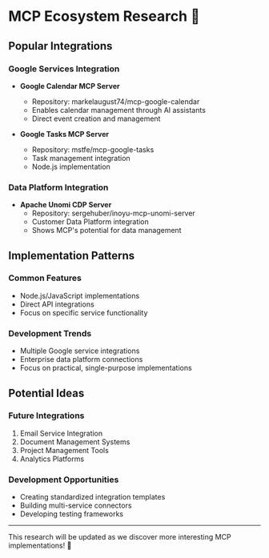 # MCP Ecosystem Research 🌌

## Popular Integrations

### Google Services Integration
- **Google Calendar MCP Server**
  - Repository: markelaugust74/mcp-google-calendar
  - Enables calendar management through AI assistants
  - Direct event creation and management

- **Google Tasks MCP Server**
  - Repository: mstfe/mcp-google-tasks
  - Task management integration
  - Node.js implementation

### Data Platform Integration
- **Apache Unomi CDP Server**
  - Repository: sergehuber/inoyu-mcp-unomi-server
  - Customer Data Platform integration
  - Shows MCP's potential for data management

## Implementation Patterns

### Common Features
- Node.js/JavaScript implementations
- Direct API integrations
- Focus on specific service functionality

### Development Trends
- Multiple Google service integrations
- Enterprise data platform connections
- Focus on practical, single-purpose implementations

## Potential Ideas

### Future Integrations
1. Email Service Integration
2. Document Management Systems
3. Project Management Tools
4. Analytics Platforms

### Development Opportunities
- Creating standardized integration templates
- Building multi-service connectors
- Developing testing frameworks

---

This research will be updated as we discover more interesting MCP implementations! 🔬